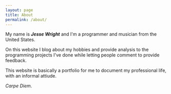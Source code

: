 ```yaml
---
layout: page
title: About
permalink: /about/
---
```


My name is ***Jesse Wright*** and I'm a programmer and musician from the United States.

On this website I blog about my hobbies and provide analysis to the programming projects I've done while letting people comment to provide feedback. 

This website is basically a portfolio for me to document my professional life, with an informal attiude.

*Carpe Diem*. 